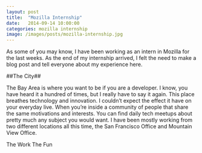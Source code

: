 ```yaml
---
layout: post
title:  "Mozilla Internship"
date:   2014-09-14 10:00:00
categories: mozilla internship
image: /images/posts/mozilla-internship.jpg
---
```


As some of you may know, I have been working as an intern in Mozilla for the last weeks. As the end of my internship arrived, I felt the need to make a blog post and tell everyone about my experience here.

##The City##

The Bay Area is where you want to be if you are a developer. I know, you have heard it a hundred of times, but I really have to say it again. This place breathes technology and innovation. I couldn’t expect the effect it have on your everyday live. When you’re inside a community of people that share the same motivations and interests. You can find daily tech meetups about pretty much any subject you would want.
I have been mostly working from two different locations all this time, the San Francisco Office and Mountain View Office.

The Work
The Fun